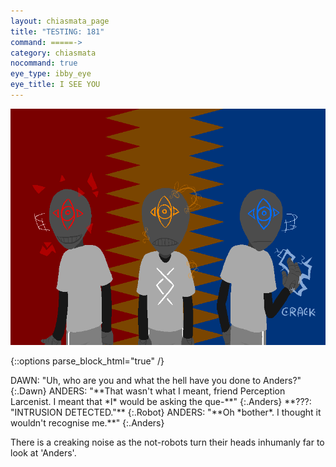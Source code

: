 ```yaml
---
layout: chiasmata_page
title: "TESTING: 181"
command: =====->
category: chiasmata
nocommand: true
eye_type: ibby_eye
eye_title: I SEE YOU
---
```


![181](/chiasmata/images/narrative/180.png)

{::options parse_block_html="true" /}
<div class="dialogue">
DAWN: "Uh, who are you and what the hell have you done to Anders?" 
{:.Dawn}
ANDERS: "<span class="system">**That wasn't what I meant, friend Perception Larcenist. I meant that *I* would be asking the que-**</span>" 
{:.Anders}
**???: "INTRUSION DETECTED."** 
{:.Robot}
ANDERS: "<span class="system">**Oh *bother*. I thought it wouldn't recognise me.**</span>" 
{:.Anders}
</div>

There is a creaking noise as the not-robots turn their heads inhumanly far to look at 'Anders'.